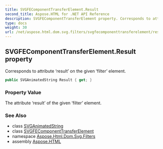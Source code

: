 ```yaml
---
title: SVGFEComponentTransferElement.Result
second_title: Aspose.HTML for .NET API Reference
description: SVGFEComponentTransferElement property. Corresponds to attribute result on the given filter element
type: docs
weight: 30
url: /net/aspose.html.dom.svg.filters/svgfecomponenttransferelement/result/
---
```

## SVGFEComponentTransferElement.Result property

Corresponds to attribute ‘result’ on the given ‘filter’ element.

```csharp
public SVGAnimatedString Result { get; }
```

### Property Value

The attribute ‘result’ of the given ‘filter’ element.

### See Also

* class [SVGAnimatedString](../../../aspose.html.dom.svg.datatypes/svganimatedstring/)
* class [SVGFEComponentTransferElement](../)
* namespace [Aspose.Html.Dom.Svg.Filters](../../svgfecomponenttransferelement/)
* assembly [Aspose.HTML](../../../)
